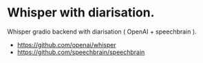 # Whisper with diarisation. 
Whisper gradio backend with diarisation ( OpenAI + speechbrain ).

- https://github.com/openai/whisper
- https://github.com/speechbrain/speechbrain
